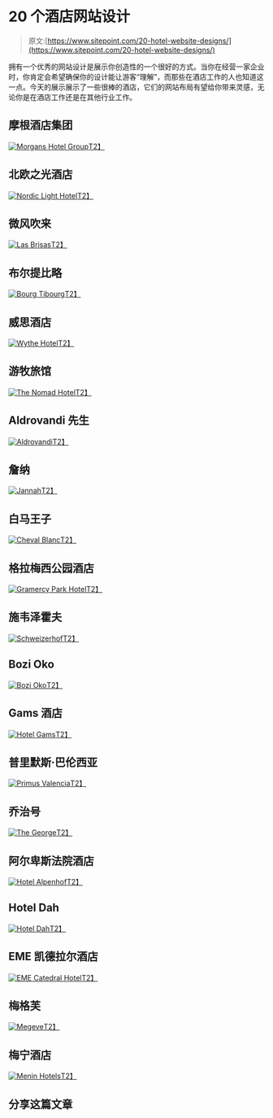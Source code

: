 # 20 个酒店网站设计

> 原文:[https://www.sitepoint.com/20-hotel-website-designs/](https://www.sitepoint.com/20-hotel-website-designs/)

拥有一个优秀的网站设计是展示你创造性的一个很好的方式。当你在经营一家企业时，你肯定会希望确保你的设计能让游客“理解”，而那些在酒店工作的人也知道这一点。今天的展示展示了一些很棒的酒店，它们的网站布局有望给你带来灵感，无论你是在酒店工作还是在其他行业工作。

## 摩根酒店集团

[![Morgans Hotel Group](../Images/08034faca33d2bcc28affe1656cdac96.png)T2】](https://www.morganshotelgroup.com/)

## 北欧之光酒店

[![Nordic Light Hotel](../Images/e8f23b7b5a9c629903422ec1c634c9ec.png)T2】](http://www.nordiclighthotel.se/)

## 微风吹来

[![Las Brisas ](../Images/bf20d6437b80d91c005cd9e7fe601e3d.png)T2】](http://www.lasbrisasibiza.com/)

## 布尔提比略

[![Bourg Tibourg ](../Images/2c296e7043f44bbaf5bcb23e8aff626b.png)T2】](http://bourgtibourg.com/fr/)

## 威思酒店

[![Wythe Hotel](../Images/f3317e2a0614b13de6eca80f67b51c06.png)T2】](http://wythehotel.com/)

## 游牧旅馆

[![The Nomad Hotel ](../Images/b3e8b9956cde64ea1b919275ebf1e372.png)T2】](http://www.thenomadhotel.com/)

## Aldrovandi 先生

[![Aldrovandi](../Images/0c6b88b27d29fc963022252c99a3aa24.png)T2】](http://www.aldrovandi.com/en/13/welcome.aspx)

## 詹纳

[![Jannah](../Images/9f4de1e1539776c1f2a0b4ed4fda6ae9.png)T2】](http://www.jannah.ae/)

## 白马王子

[![Cheval Blanc](../Images/a2b9dd858bd53ce09285bfcc106653da.png)T2】](http://www.chevalblanc.com/Courchevel/fr/index.html)

## 格拉梅西公园酒店

[![Gramercy Park Hotel ](../Images/b0ae06c540a8e0a7db7f19d55a689cf1.png)T2】](http://gramercyparkhotel.com/)

## 施韦泽霍夫

[![Schweizerhof](../Images/e1d30ee7b7b19b114abe8c75fe833ac5.png)T2】](http://www.schweizerhof-bern.ch/)

## Bozi Oko

[![Bozi Oko ](../Images/f9a7895a0ac64d119878ab699192dc5c.png)T2】](http://bozioko.cz/)

## Gams 酒店

[![Hotel Gams ](../Images/3a56982132f284c18b75f7d2d2b3cb3d.png)T2】](http://www.hotel-gams.at/de/#no-intro)

## 普里默斯·巴伦西亚

[![Primus Valencia](../Images/78fe7184690b32abd6b7190173a1c16f.png)T2】](http://www.hotelprimusvalencia.com/?lang=en)

## 乔治号

[![The George ](../Images/670aaa61f5bb5de128ff063836c2fbb3.png)T2】](http://www.thegeorge-hotel.de/)

## 阿尔卑斯法院酒店

[![Hotel Alpenhof](../Images/d62f07f3ce2cac268a8a4f5894b016dd.png)T2】](http://www.alpenhof.info)

## Hotel Dah

[![Hotel Dah](../Images/69679d5ea1357d62aa5fe25df46c202d.png)T2】](http://www.hoteldah.com/)

## EME 凯德拉尔酒店

[![EME Catedral Hotel ](../Images/c7647968e6376fb152c2966abd0afae9.png)T2】](http://www.emecatedralhotel.com/)

## 梅格芙

[![Megeve](../Images/14d136ba4793abaf12dc7c9ac395eb9e.png)T2】](http://mdemegeve.com/en/)

## 梅宁酒店

[![Menin Hotels](../Images/853b0c1841972a840843da1bad7fd487.png)T2】](http://meninhotels.com/)

## 分享这篇文章